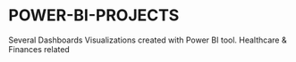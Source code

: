 # POWER-BI-PROJECTS
Several Dashboards Visualizations created with Power BI tool. Healthcare &amp; Finances related
